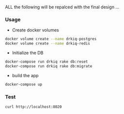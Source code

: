 
ALL the following will be repalced with the final design ...

### Usage

* Create docker volumes

```bash
docker volume create --name drkiq-postgres
docker volume create --name drkiq-redis
```

* Initialize the DB

```bash
docker-compose run drkiq rake db:reset
docker-compose run drkiq rake db:migrate
```

* build the app

```bash
docker-compose up
```


###  Test

```bash
curl http://localhost:8020
```

